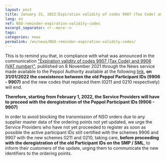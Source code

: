 ```yaml
---
layout: post
title: January 31, 2022:Expiration validity of codes 9907 (Tax Code) and 9906 (VAT number)
lang: en
ref: NSO-reminder-expiration-validity-codes
excerpt_separator: <!--more-->
tags:
categories: news
permalink: /en/news/NSO-reminder-expiration-validity-codes/
---
```


This is to remind you that, in compliance with what was announced in the communication ["Expiration validity of codes 9907 (Tax Code) and 9906 (VAT number)"](https://peppol.agid.gov.it/en/news/expiration-validity-codes/), published on 8 November 2021 through the News service made available to the Peppol Authority available at the following [link](https://peppol.agid.gov.it/en/news/), **on 31/01/2022 the coexistence between the old Peppol Participant IDs (9906 - 9907)** and the new codes that replaced them (0211 and 0210 respectively) will end. 
<!--more-->
**Therefore, starting from February 1, 2022, the Service Providers will have to proceed with the deregistration of the Peppol Participant IDs (9906 - 9907)**

In order to avoid blocking the transmission of NSO orders due to any supplier master data of the ordering points not yet updated, we urge the Service Providers who have not yet proceeded to register as soon as possible the active participant IDs still certified with the schemes 9906 and 9907 with the new schemes 0211 and 0210, taking care, **before proceeding with the deregistration of the old Participant IDs on the SMP / SML**, to inform their customers of the update, urging them to communicate the new identifiers to the ordering points.
